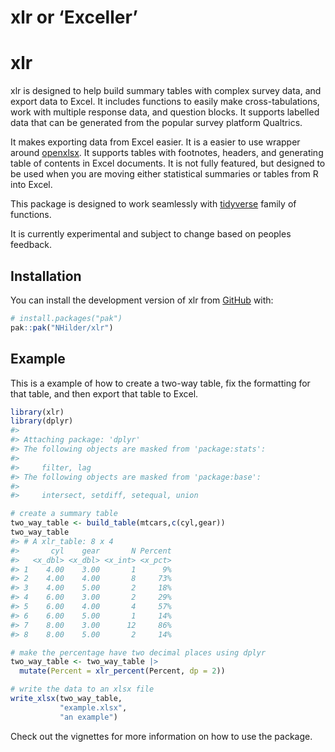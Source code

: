 
<!-- README.md is generated from README.Rmd. Please edit that file -->

# xlr or ‘Exceller’

<!-- badges: start -->
<!-- badges: end -->

# xlr

xlr is designed to help build summary tables with complex survey data,
and export data to Excel. It includes functions to easily make
cross-tabulations, work with multiple response data, and question
blocks. It supports labelled data that can be generated from the popular
survey platform Qualtrics.

It makes exporting data from Excel easier. It is a easier to use wrapper
around [openxlsx](https://ycphs.github.io/openxlsx/). It supports tables
with footnotes, headers, and generating table of contents in Excel
documents. It is not fully featured, but designed to be used when you
are moving either statistical summaries or tables from R into Excel.

This package is designed to work seamlessly with
[tidyverse](https://www.tidyverse.org/) family of functions.

It is currently experimental and subject to change based on peoples
feedback.

## Installation

You can install the development version of xlr from
[GitHub](https://github.com/) with:

``` r
# install.packages("pak")
pak::pak("NHilder/xlr")
```

## Example

This is a example of how to create a two-way table, fix the formatting
for that table, and then export that table to Excel.

``` r
library(xlr)
library(dplyr)
#> 
#> Attaching package: 'dplyr'
#> The following objects are masked from 'package:stats':
#> 
#>     filter, lag
#> The following objects are masked from 'package:base':
#> 
#>     intersect, setdiff, setequal, union

# create a summary table
two_way_table <- build_table(mtcars,c(cyl,gear))
two_way_table
#> # A xlr_table: 8 x 4
#>       cyl    gear       N Percent
#>   <x_dbl> <x_dbl> <x_int> <x_pct>
#> 1    4.00    3.00       1      9%
#> 2    4.00    4.00       8     73%
#> 3    4.00    5.00       2     18%
#> 4    6.00    3.00       2     29%
#> 5    6.00    4.00       4     57%
#> 6    6.00    5.00       1     14%
#> 7    8.00    3.00      12     86%
#> 8    8.00    5.00       2     14%

# make the percentage have two decimal places using dplyr
two_way_table <- two_way_table |> 
  mutate(Percent = xlr_percent(Percent, dp = 2))

# write the data to an xlsx file
write_xlsx(two_way_table,
           "example.xlsx",
           "an example")
```

Check out the vignettes for more information on how to use the package.
